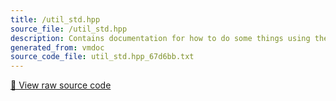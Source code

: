 ```yaml
---
title: /util_std.hpp
source_file: /util_std.hpp
description: Contains documentation for how to do some things using the standard library: Everything should be supported in C++11 and newer versions across most major platforms(Windows, Linux, Browser using emscripten)
generated_from: vmdoc
source_code_file: util_std.hpp_67d6bb.txt
---
```


[📄 View raw source code](util_std.hpp_67d6bb.txt)



